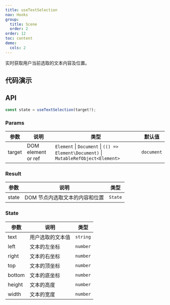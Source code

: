 ```yaml
---
title: useTextSelection
nav: Hooks
group:
  title: Scene
  order: 2
order: 12
toc: content
demo:
  cols: 2
---
```


实时获取用户当前选取的文本内容及位置。

## 代码演示

<code src="./demo/demo1.tsx"></code>
<code src="./demo/demo2.tsx"></code>
<code src="./demo/demo3.tsx"></code>

## API

```typescript
const state = useTextSelection(target?);
```

### Params

| 参数   | 说明               | 类型                                                                                 | 默认值     |
| --- | --- | --- | --- |
| target | DOM element or ref | `Element` \| `Document` \| `(() => Element\Document)` \| `MutableRefObject<Element>` | `document` |

### Result

| 参数  | 说明                           | 类型    |
| --- | --- | --- |
| state | DOM 节点内选取文本的内容和位置 | `State` |

### State

| 参数   | 说明             | 类型     |
| --- | --- | --- |
| text   | 用户选取的文本值 | `string` |
| left   | 文本的左坐标     | `number` |
| right  | 文本的右坐标     | `number` |
| top    | 文本的顶坐标     | `number` |
| bottom | 文本的底坐标     | `number` |
| height | 文本的高度       | `number` |
| width  | 文本的宽度       | `number` |
